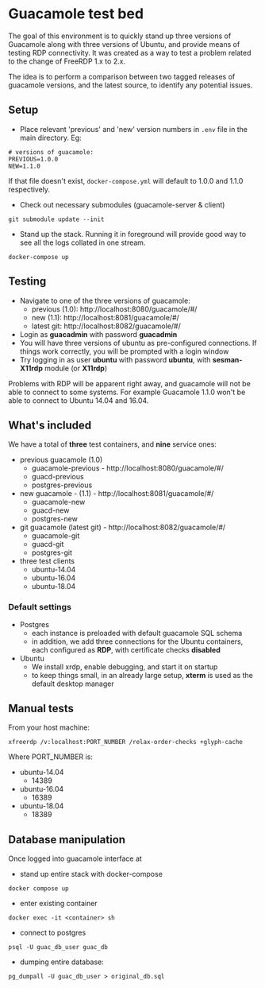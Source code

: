 # Guacamole test bed

The goal of this environment is to quickly stand up three versions of Guacamole along with three versions of Ubuntu, and provide means of testing RDP connectivity. It was created as a way to test a problem related to the change of FreeRDP 1.x to 2.x.

The idea is to perform a comparison between two tagged releases of guacamole versions, and the latest source, to identify any potential issues.

## Setup

* Place relevant 'previous' and 'new' version numbers in `.env` file in the main directory. Eg:

```
# versions of guacamole:
PREVIOUS=1.0.0
NEW=1.1.0
```
If that file doesn't exist, `docker-compose.yml` will default to 1.0.0 and 1.1.0 respectively.

* Check out necessary submodules (guacamole-server & client)

```
git submodule update --init
```

* Stand up the stack. Running it in foreground will provide good way to see all the logs collated in one stream.

```
docker-compose up
```

## Testing

* Navigate to one of the three versions of guacamole:
    * previous (1.0): http://localhost:8080/guacamole/#/
    * new (1.1): http://localhost:8081/guacamole/#/
    * latest git: http://localhost:8082/guacamole/#/
* Login as **guacadmin** with password **guacadmin**
* You will have three versions of ubuntu as pre-configured connections. If things work correctly, you will be prompted with a login window
* Try logging in as user **ubuntu** with password **ubuntu**, with **sesman-X11rdp** module (or **X11rdp**)

Problems with RDP will be apparent right away, and guacamole will not be able to connect to some systems. For example Guacamole 1.1.0 won't be able to connect to Ubuntu 14.04 and 16.04.


## What's included

We have a total of **three** test containers, and **nine** service ones:

* previous guacamole (1.0)
    * guacamole-previous - http://localhost:8080/guacamole/#/
    * guacd-previous
    * postgres-previous
* new guacamole - (1.1) - http://localhost:8081/guacamole/#/
    * guacamole-new
    * guacd-new
    * postgres-new
* git guacamole (latest git) - http://localhost:8082/guacamole/#/
    * guacamole-git
    * guacd-git
    * postgres-git
* three test clients
    * ubuntu-14.04
    * ubuntu-16.04
    * ubuntu-18.04

### Default settings

* Postgres
    * each instance is preloaded with default guacamole SQL schema
    * in addition, we add three connections for the Ubuntu containers, each configured as **RDP**, with certificate checks **disabled**
* Ubuntu
    * We install xrdp, enable debugging, and start it on startup
    * to keep things small, in an already large setup, **xterm** is used as the default desktop manager


## Manual tests

From your host machine:

```
xfreerdp /v:localhost:PORT_NUMBER /relax-order-checks +glyph-cache
```

Where PORT_NUMBER is:

* ubuntu-14.04
    * 14389
* ubuntu-16.04
    * 16389
* ubuntu-18.04
    * 18389

## Database manipulation

Once logged into guacamole interface at
* stand up entire stack with docker-compose
```
docker compose up
```
* enter existing container
```
docker exec -it <container> sh
```
* connect to postgres
```
psql -U guac_db_user guac_db
```
* dumping entire database:
```
pg_dumpall -U guac_db_user > original_db.sql
```
